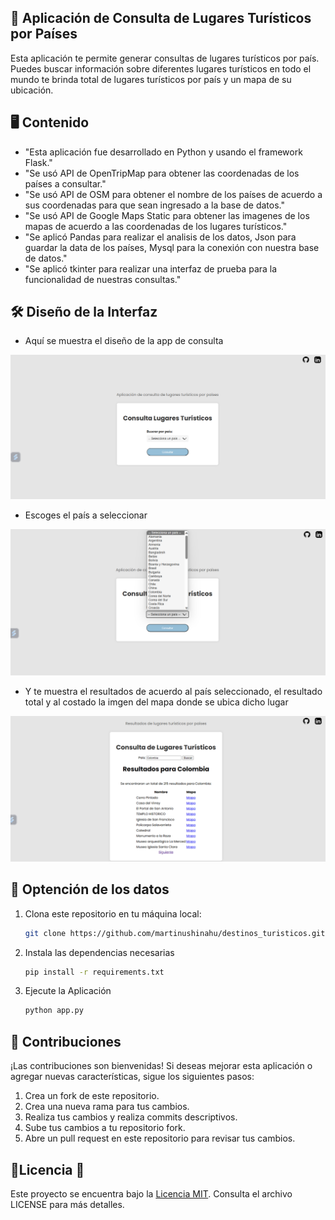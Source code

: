 ## 🎯 Aplicación de Consulta de Lugares Turísticos por Países
Esta aplicación te permite generar consultas de lugares turísticos por país. 
Puedes buscar información sobre diferentes lugares turísticos en todo el mundo
te brinda total de lugares turísticos por país y un mapa de su ubicación.

## 🖥️  Contenido
- "Esta aplicación fue desarrollado en Python y usando el framework Flask."
- "Se usó API de OpenTripMap para obtener las coordenadas de los países a consultar."
- "Se usó API de OSM para obtener el nombre de los países de acuerdo a sus coordenadas para que sean ingresado a la base de datos."
- "Se usó API de Google Maps Static para obtener las imagenes de los mapas de acuerdo a las coordenadas de los lugares turísticos."
- "Se aplicó Pandas para realizar el analisis de los datos, Json para guardar la data de los países, Mysql para la conexión con nuestra base de datos."
- "Se aplicó tkinter para realizar una interfaz de prueba para la funcionalidad de nuestras consultas."

## 🛠️ Diseño de la Interfaz
- Aquí se muestra el diseño de la app de consulta

![Image text](https://github.com/martinushinahu/destinos_turisticos/blob/636a42afb0297866796a553cb59a887e3f896e59/Analisis%20Tutisticos/imagenes_app/interfaz.png)

- Escoges el país a seleccionar
 
![Image text](https://github.com/martinushinahu/destinos_turisticos/blob/master/Analisis%20Tutisticos/imagenes_app/interfaz2.png)

- Y te muestra el resultados de acuerdo al país seleccionado, el resultado total y al costado la imgen del mapa donde se ubica dicho lugar

![Image text](https://github.com/martinushinahu/destinos_turisticos/blob/master/Analisis%20Tutisticos/imagenes_app/resultados.png)


## 🌟 Optención de los datos

1. Clona este repositorio en tu máquina local:
    ```bash
    git clone https://github.com/martinushinahu/destinos_turisticos.git
    ```
2. Instala las dependencias necesarias
    ```bash
    pip install -r requirements.txt
    ```
3. Ejecute la Aplicación
    ```bash
    python app.py
    ```

## 👥 Contribuciones

¡Las contribuciones son bienvenidas! Si deseas mejorar esta aplicación o agregar nuevas características, sigue los siguientes pasos:

1. Crea un fork de este repositorio.
2. Crea una nueva rama para tus cambios.
3. Realiza tus cambios y realiza commits descriptivos.
4. Sube tus cambios a tu repositorio fork.
5. Abre un pull request en este repositorio para revisar tus cambios.

## 📜Licencia 📜 

Este proyecto se encuentra bajo la [Licencia MIT](LICENCIA.txt). Consulta el archivo LICENSE para más detalles.



